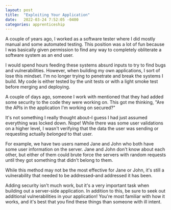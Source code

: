 ```yaml
---
layout: post
title:  "Exploiting Your Application"
date:   2022-03-24 7:52:05 -0400
categories: apprenticeship
---
```


A couple of years ago, I worked as a software tester where I did
mostly manual and some automated testing. This position was a lot
of fun because I was basically given permission to find any way
to completely obliterate a software system as an end user.

I would spend hours feeding these systems absurd inputs to try to 
find bugs and vulnerabilities. However, when building my own applications,
I sort of lose this mindset. I'm no longer trying to penetrate and break
the systems I build. My code is either tested by the unit tests or 
with a light smoke test before merging and deploying.

A couple of days ago, someone I work with mentioned that they had
added some security to the code they were working on. This got me 
thinking, "Are the APIs in the application I'm working on secured?"

It's not something I really thought about–I guess I had just assumed
everything was locked down. Nope! While there was some user validations on
a higher level, I wasn't verifying that the data the user was sending or
requesting actually _belonged_ to that user.

For example, we have two users named Jane and John who both have some user
information on the server. Jane and John don't know about each other, but 
either of them could brute force the servers with random requests until 
they got something that didn't belong to them. 

While this method may not be the most effective for Jane or John, it's still
a vulnerability that needed to be addressed–and addressed it has been.

Adding security isn't much work, but it's a very important task when building
out a server-side application. In addition to this, be sure to seek out additional
vulnerabilities in your application! You're most familiar with how it works,
and it's best that you find these things than someone with ill intent.
